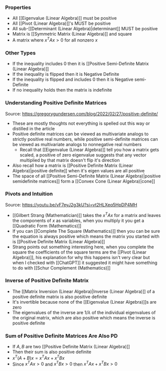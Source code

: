 ### Properties
- All [[Eigenvalue (Linear Algebra)]] must be positive
- All [[Pivot (Linear Algebra)]]'s MUST be positive
- All sub-[[Determinant (Linear Algebra)|determinant]] MUST be positive
- Matrix is [[Symmetric Matrix (Linear Algebra)]] and square
- A matrix where $x^TAx \gt 0$ for all nonzero $x$



### Other Types
- If the inequality includes 0 then it is [[Positive Semi-Definite Matrix (Linear Algebra)]]
- If the inequality is flipped  then it is Negative Definite 
- If the inequality is flipped  and includes 0 then it is Negative semi-Definite 
- If no inequality holds then the matrix is indefinite


### Understanding Positive Definite Matrices
Source: https://gregorygundersen.com/blog/2022/02/27/positive-definite/
- These are mostly thoughts not everything is spelled out this way or distilled in the article
- Positive definite matrices can be viewed as multivariate analogs to strictly positive real numbers, while positive semi-definite matrices can be viewed as multivariate analogs to nonnegative real numbers
	- Recall that [[Eigenvalue (Linear Algebra)]] tell you how a matrix gets scaled, a positive of zero eigenvalue suggests that any vector multiplied by that matrix doesn't flip it's direction
- Also recall how a matrix is [[Positive Definite Matrix (Linear Algebra)|positive definite]] when it's eigen values are all positive
- The space of all [[Positive Semi-Definite Matrix (Linear Algebra)|positive semidefinite matrices]]  form a [[Convex Cone (Linear Algebra)|cone]]

### Pivots and Intuition
Source: https://youtu.be/vF7eyJ2g3kU?si=vt2HLXeq5HpDP4MH
- [[Gilbert Strang (Mathematician)]] takes the $x^TAx$  for a matrix and leaves the components of $x$ as variables, when you multiply it you get a [[Quadratic Form (Mathematics)]]
- If you can [[Complete The Square (Mathematics)]] then you can be sure the equation is always positive which means the matrix you started with is [[Positive Definite Matrix (Linear Algebra)]]
- Strang points out something interesting here, when you complete the square the coefficients of the square terms are the [[Pivot (Linear Algebra)]], his explanation for why this happens isn't very clear but when I checked with [[ChatGPT]] it suggested it might have something to do with [[Schur Complement (Mathematics)]]


### Inverse of Positive Definite Matrix
- The [[Matrix Inversion (Linear Algebra)|Inverse (Linear Algebra)]] of a positive definite matrix is also positive definite
- It's invertible because none of the [[Eigenvalue (Linear Algebra)]]s are zero
- The eigenvalues of the inverse are $1/\lambda$ of the individual eigenvalues of the original matrix, which are also positive which means the inverse is positive definite

### Sum of Positive Definite Matrices Are Also PD
- If $A,B$ are two [[Positive Definite Matrix (Linear Algebra)]] 
- Then their sum is also positive definite
- $x^T(A+B)x=x^TAx + x^TBx$
- Since $x^TAx \gt 0$ and  $x^TBx \gt 0$ then $x^TAx + x^TBx \gt 0$